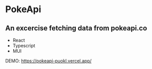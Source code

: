 # PokeApi
## An excercise fetching data from pokeapi.co 
- React
- Typescript
- MUI

DEMO: https://pokeapi-puokl.vercel.app/

